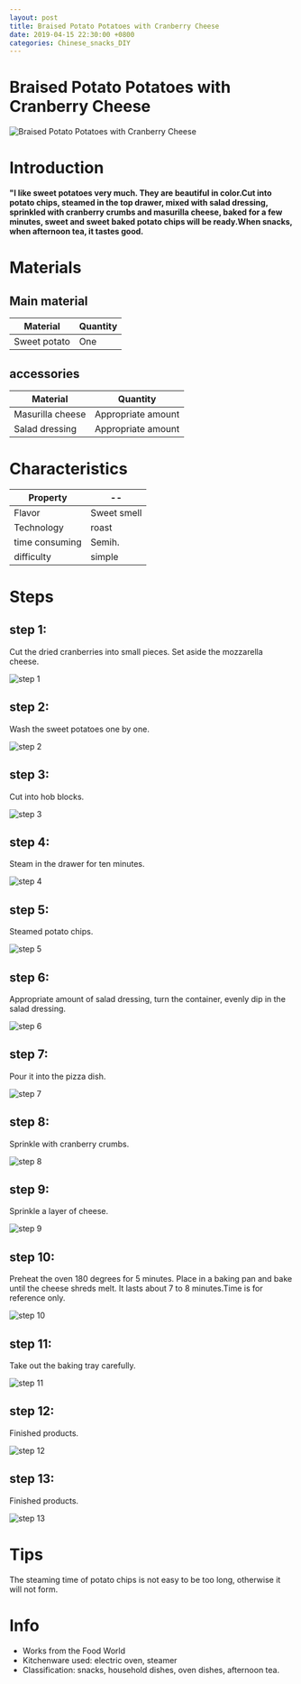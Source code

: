 ```yaml
---
layout: post
title: Braised Potato Potatoes with Cranberry Cheese
date: 2019-04-15 22:30:00 +0800
categories: Chinese_snacks_DIY
---
```


# Braised Potato Potatoes with Cranberry Cheese

![Braised Potato Potatoes with Cranberry Cheese]({{site.baseurl}}/img/419812/419812.jpg)

# Introduction

**"I like sweet potatoes very much. They are beautiful in color.Cut into potato chips, steamed in the top drawer, mixed with salad dressing, sprinkled with cranberry crumbs and masurilla cheese, baked for a few minutes, sweet and sweet baked potato chips will be ready.When snacks, when afternoon tea, it tastes good.**

# Materials


## Main material

Material|Quantity
--|--
Sweet potato|One

## accessories

Material|Quantity
--|--
Masurilla cheese|Appropriate amount
Salad dressing|Appropriate amount

# Characteristics

Property|--
--|--
Flavor|Sweet smell
Technology|roast
time consuming|Semih.
difficulty|simple

# Steps

## step 1:

Cut the dried cranberries into small pieces. Set aside the mozzarella cheese.

![step 1]({{site.baseurl}}/img/419812/1.jpg)

## step 2:

Wash the sweet potatoes one by one.

![step 2]({{site.baseurl}}/img/419812/2.jpg)

## step 3:

Cut into hob blocks.

![step 3]({{site.baseurl}}/img/419812/3.jpg)

## step 4:

Steam in the drawer for ten minutes.

![step 4]({{site.baseurl}}/img/419812/4.jpg)

## step 5:

Steamed potato chips.

![step 5]({{site.baseurl}}/img/419812/5.jpg)

## step 6:

Appropriate amount of salad dressing, turn the container, evenly dip in the salad dressing.

![step 6]({{site.baseurl}}/img/419812/6.jpg)

## step 7:

Pour it into the pizza dish.

![step 7]({{site.baseurl}}/img/419812/7.jpg)

## step 8:

Sprinkle with cranberry crumbs.

![step 8]({{site.baseurl}}/img/419812/8.jpg)

## step 9:

Sprinkle a layer of cheese.

![step 9]({{site.baseurl}}/img/419812/9.jpg)

## step 10:

Preheat the oven 180 degrees for 5 minutes. Place in a baking pan and bake until the cheese shreds melt. It lasts about 7 to 8 minutes.Time is for reference only.

![step 10]({{site.baseurl}}/img/419812/10.jpg)

## step 11:

Take out the baking tray carefully.

![step 11]({{site.baseurl}}/img/419812/11.jpg)

## step 12:

Finished products.

![step 12]({{site.baseurl}}/img/419812/12.jpg)

## step 13:

Finished products.

![step 13]({{site.baseurl}}/img/419812/13.jpg)

# Tips

The steaming time of potato chips is not easy to be too long, otherwise it will not form.

# Info

- Works from the Food World
- Kitchenware used: electric oven, steamer
- Classification: snacks, household dishes, oven dishes, afternoon tea.